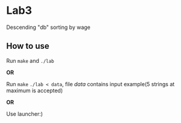 # Lab3

Descending "db" sorting by wage

## How to use
Run ```make``` and ```./lab```

**OR**

Run ```make``` ```./lab < data```, file *data* contains input example(5 strings at maximum is accepted)

**OR**

Use launcher:)
